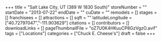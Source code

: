 +++
title = "Salt Lake City, UT (389 W 1830 South)"
storeNumber = ""
startDate = "2013-07-22"
endDate = ""
cuDate = ""
remodels = []
stages = []
franchisees = []
attractions = []
sqft = ""
latitudeLongitude = ["40.72797047","-111.903629"]
citations = []
contributors = []
downloadLinks = []
pageThumbnailFile = "oZ7U0K4HKuuCP8GzVgzO.avif"
tags = ["Locations"]
categories = ["Chuck E. Cheese's"]
draft = false
+++
